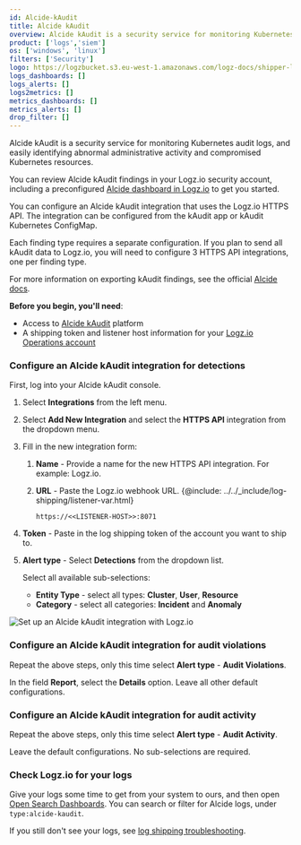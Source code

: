 ```yaml
---
id: Alcide-kAudit
title: Alcide kAudit
overview: Alcide kAudit is a security service for monitoring Kubernetes audit logs, and easily identifying abnormal administrative activity and compromised Kubernetes resources.
product: ['logs','siem']
os: ['windows', 'linux']
filters: ['Security']
logo: https://logzbucket.s3.eu-west-1.amazonaws.com/logz-docs/shipper-logos/alcide.png
logs_dashboards: []
logs_alerts: []
logs2metrics: []
metrics_dashboards: []
metrics_alerts: []
drop_filter: []
---
```


Alcide kAudit is a security service for monitoring Kubernetes audit logs, and easily identifying abnormal administrative activity and compromised Kubernetes resources.

You can review Alcide kAudit findings in your Logz.io security account, including a preconfigured [Alcide dashboard in Logz.io](https://app.logz.io/#/dashboard/security/research/dashboards?) to get you started.


You can configure an Alcide kAudit integration that uses the Logz.io HTTPS API. The integration can be configured from the kAudit app or kAudit Kubernetes ConfigMap.

Each finding type requires a separate configuration. If you plan to send all kAudit data to Logz.io, you will need to configure 3 HTTPS API integrations, one per finding type.

For more information on exporting kAudit findings, see the official [Alcide docs](https://alcide.atlassian.net/wiki/spaces/PUB/pages/1466728736/Exporting+kAudit+Findings).

**Before you begin, you'll need**:

* Access to [Alcide kAudit](https://github.com/alcideio/kaudit) platform
* A shipping token and listener host information for your [Logz.io Operations account](https://app.logz.io/)


### Configure an Alcide kAudit integration for detections

First, log into your Alcide kAudit console.

1. Select **Integrations** from the left menu.
2. Select **Add New Integration** and select the **HTTPS API** integration from the dropdown menu.
3. Fill in the new integration form:
    1. **Name** - Provide a name for the new HTTPS API integration. For example: Logz.io.
    2. **URL** - Paste the Logz.io webhook URL. {@include: ../../_include/log-shipping/listener-var.html}


        ```
        https://<<LISTENER-HOST>>:8071
        ```

3. **Token** - Paste in the log shipping token of the account you want to ship to.

4. **Alert type** - Select **Detections** from the dropdown list.

    Select all available sub-selections:

    * **Entity Type** - select all types: **Cluster**, **User**, **Resource**
    * **Category** - select all categories: **Incident** and **Anomaly**

![Set up an Alcide kAudit integration with Logz.io](https://dytvr9ot2sszz.cloudfront.net/logz-docs/security-integrations/alcide-integration.png)

### Configure an Alcide kAudit integration for audit violations

Repeat the above steps, only this time select **Alert type** - **Audit Violations**.

In the field **Report**, select the **Details** option.
Leave all other default configurations.

### Configure an Alcide kAudit integration for audit activity

Repeat the above steps, only this time select **Alert type** - **Audit Activity**.

Leave the default configurations. No sub-selections are required.

### Check Logz.io for your logs

Give your logs some time to get from your system to ours, and then open [Open Search Dashboards](https://app.logz.io/#/dashboard/osd). You can search or filter for Alcide logs, under `type:alcide-kaudit`.

If you still don't see your logs, see [log shipping troubleshooting](https://docs.logz.io/docs/user-guide/log-management/troubleshooting/log-shipping-troubleshooting/).
